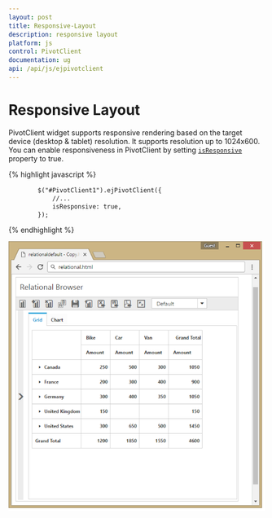 ```yaml
---
layout: post
title: Responsive-Layout
description: responsive layout
platform: js
control: PivotClient
documentation: ug
api: /api/js/ejpivotclient
---
```


# Responsive Layout

PivotClient widget supports responsive rendering based on the target device (desktop & tablet) resolution. It supports resolution up to 1024x600. You can enable responsiveness in PivotClient by setting [`isResponsive`](/api/js/ejpivotclient#members:displaysettings-isresponsive) property to true.

{% highlight javascript %}

            $("#PivotClient1").ejPivotClient({
                //...
                isResponsive: true,
            });

{% endhighlight %}

![](Responsive-Layout_images/responsive.png)




